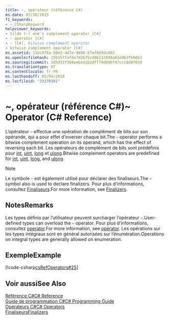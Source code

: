 ```yaml
---
title: ~, opérateur (référence C#)
ms.date: 07/20/2015
f1_keywords:
- ~_CSharpKeyword
helpviewer_keywords:
- tilde (~) one's complement operator [C#]
- ~ operator [C#]
- ~ [C#], bitwise complement operator
- bitwise complement operator [C#]
ms.assetid: 11bc078a-50e2-4d7e-9896-67ef669dc602
ms.openlocfilehash: 25b157fafde7d2b75cd8b112848a01e9b3fb0db2
ms.sourcegitcommit: 3d5d33f384eeba41b2dff79d096f47ccc8d8f03d
ms.translationtype: HT
ms.contentlocale: fr-FR
ms.lasthandoff: 05/04/2018
ms.locfileid: "33270301"
---
```

# <a name="-operator-c-reference"></a><span data-ttu-id="c3a60-102">~, opérateur (référence C#)</span><span class="sxs-lookup"><span data-stu-id="c3a60-102">~ Operator (C# Reference)</span></span>
<span data-ttu-id="c3a60-103">L’opérateur `~` effectue une opération de complément de bits sur son opérande, qui a pour effet d’inverser chaque bit.</span><span class="sxs-lookup"><span data-stu-id="c3a60-103">The `~` operator performs a bitwise complement operation on its operand, which has the effect of reversing each bit.</span></span> <span data-ttu-id="c3a60-104">Les opérateurs de complément de bits sont prédéfinis pour [int](../../../csharp/language-reference/keywords/int.md), [uint](../../../csharp/language-reference/keywords/uint.md), [long](../../../csharp/language-reference/keywords/long.md) et [ulong](../../../csharp/language-reference/keywords/ulong.md).</span><span class="sxs-lookup"><span data-stu-id="c3a60-104">Bitwise complement operators are predefined for [int](../../../csharp/language-reference/keywords/int.md), [uint](../../../csharp/language-reference/keywords/uint.md), [long](../../../csharp/language-reference/keywords/long.md), and [ulong](../../../csharp/language-reference/keywords/ulong.md).</span></span>  
  
> [!NOTE]
>  <span data-ttu-id="c3a60-105">Le symbole `~` est également utilisé pour déclarer des finaliseurs.</span><span class="sxs-lookup"><span data-stu-id="c3a60-105">The `~` symbol also is used to declare finalizers.</span></span> <span data-ttu-id="c3a60-106">Pour plus d’informations, consultez [Finaliseurs](../../../csharp/programming-guide/classes-and-structs/destructors.md).</span><span class="sxs-lookup"><span data-stu-id="c3a60-106">For more information, see [Finalizers](../../../csharp/programming-guide/classes-and-structs/destructors.md).</span></span>  
  
## <a name="remarks"></a><span data-ttu-id="c3a60-107">Notes</span><span class="sxs-lookup"><span data-stu-id="c3a60-107">Remarks</span></span>  
 <span data-ttu-id="c3a60-108">Les types définis par l’utilisateur peuvent surcharger l’opérateur `~`.</span><span class="sxs-lookup"><span data-stu-id="c3a60-108">User-defined types can overload the `~` operator.</span></span> <span data-ttu-id="c3a60-109">Pour plus d’informations, consultez [operator](../../../csharp/language-reference/keywords/operator.md).</span><span class="sxs-lookup"><span data-stu-id="c3a60-109">For more information, see [operator](../../../csharp/language-reference/keywords/operator.md).</span></span> <span data-ttu-id="c3a60-110">Les opérations sur les types intégraux sont en général autorisées sur l’énumération.</span><span class="sxs-lookup"><span data-stu-id="c3a60-110">Operations on integral types are generally allowed on enumeration.</span></span>  
  
## <a name="example"></a><span data-ttu-id="c3a60-111">Exemple</span><span class="sxs-lookup"><span data-stu-id="c3a60-111">Example</span></span>  
 [!code-csharp[csRefOperators#25](../../../csharp/language-reference/operators/codesnippet/CSharp/bitwise-complement-operator_1.cs)]  
  
## <a name="see-also"></a><span data-ttu-id="c3a60-112">Voir aussi</span><span class="sxs-lookup"><span data-stu-id="c3a60-112">See Also</span></span>  
 [<span data-ttu-id="c3a60-113">Référence C#</span><span class="sxs-lookup"><span data-stu-id="c3a60-113">C# Reference</span></span>](../../../csharp/language-reference/index.md)  
 [<span data-ttu-id="c3a60-114">Guide de programmation C#</span><span class="sxs-lookup"><span data-stu-id="c3a60-114">C# Programming Guide</span></span>](../../../csharp/programming-guide/index.md)  
 [<span data-ttu-id="c3a60-115">Opérateurs C#</span><span class="sxs-lookup"><span data-stu-id="c3a60-115">C# Operators</span></span>](../../../csharp/language-reference/operators/index.md)  
 [<span data-ttu-id="c3a60-116">Finaliseurs</span><span class="sxs-lookup"><span data-stu-id="c3a60-116">Finalizers</span></span>](../../../csharp/programming-guide/classes-and-structs/destructors.md)
